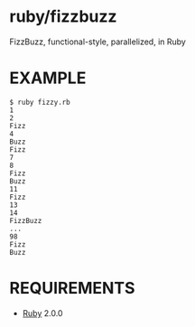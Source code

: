 # ruby/fizzbuzz

FizzBuzz, functional-style, parallelized, in Ruby

# EXAMPLE

```
$ ruby fizzy.rb 
1
2
Fizz
4
Buzz
Fizz
7
8
Fizz
Buzz
11
Fizz
13
14
FizzBuzz
...
98
Fizz
Buzz
```

# REQUIREMENTS

* [Ruby](https://www.ruby-lang.org/) 2.0.0
